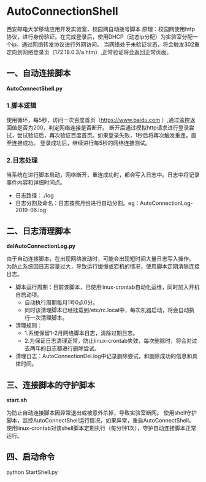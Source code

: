 # AutoConnectionShell
西安邮电大学移动应用开发实验室，校园网自动拨号脚本
原理：校园网使用http协议，进行身份验证。在完成登录后，使用DHCP（动态ip分配）为实验室分配一个ip。通过网络转发协议进行外网访问。
当网络处于未验证状态，将会触发302重定向到网络登录页（172.18.0.3/a.htm）,正常验证将会返回正常页面。
## 一、自动连接脚本
**AutoConnectShell.py**
### 1.脚本逻辑
使用循环，每5秒，访问一次百度首页（https://www.baidu.com ）,通过监控返回值是否为200，判定网络连接是否断开。
断开后通过模拟http请求进行登录尝试，尝试验证后，再次验证百度首页。如果登录失败，1秒后将再次触发重连，直至连接成功。
登录成功后，继续进行每5秒的网络连接测试。
### 2.日志处理
当系统在进行脚本启动，网络断开，重连成功时，都会写入日志中。日志中将记录事件内容和详细时间点。
- 日志路径：./log
- 日志分割及命名：日志按照月份进行自动分割。eg：AutoConnectionLog-2019-06.log

## 二、日志清理脚本
**delAutoConnectionLog.py**

由于自动连接脚本，在出现网络波动时，可能会出现短时间大量日志写入操作。
为防止系统因日志容量过大，导致运行缓慢或宕机的情况，使用脚本定期清除连接日志。
- 脚本运行周期：目前该脚本，已使用linux-crontab自动化运维，同时加入开机自启动项。
  - 自动执行周期每月1号0点0分。
  - 同时该清理脚本已经挂载到/etc/rc.local中，每次机器启动，将会自动执行一次清理脚本。
- 清理规则：
  - 1.系统保留1-2月网络脚本日志，清除过期日志。
  - 2.为保证日志清理正常，防止linux-crontab失效，每次删除时，将会对过去两年的日志都进行删除尝试。
- 清理日志：AutoConnectionDel.log中记录删除尝试，和删除成功的信息和具体时间。

## 三、连接脚本的守护脚本
**start.sh**

为防止自动连接脚本因异常退出或被意外杀掉，导致实验室断网。
使用shell守护脚本，监控AutoConnectShell运行情况，如果异常，重启AutoConnectShell。
使用linux-crontab对该shell脚本定期执行（每分钟1次），守护自动连接脚本正常运行。

## 四、启动命令
python StartShell.py



